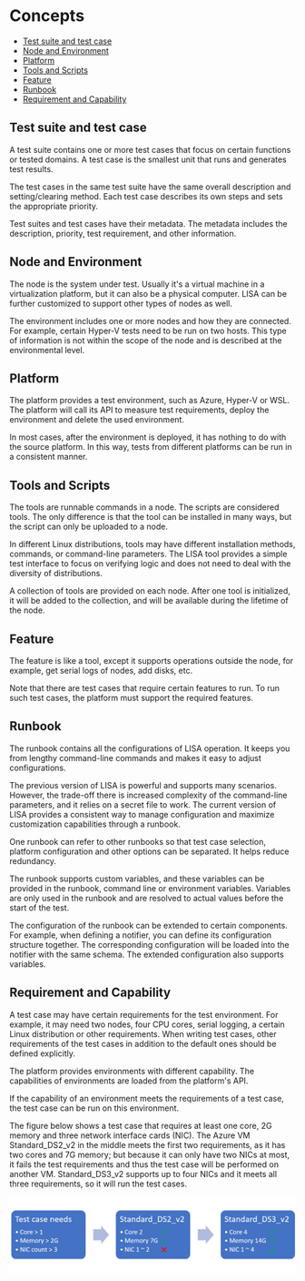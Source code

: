 # Concepts

- [Test suite and test case](#test-suite-and-test-case)
- [Node and Environment](#node-and-environment)
- [Platform](#platform)
- [Tools and Scripts](#tools-and-scripts)
- [Feature](#feature)
- [Runbook](#runbook)
- [Requirement and Capability](#requirement-and-capability)

## Test suite and test case

A test suite contains one or more test cases that focus on certain functions or
tested domains. A test case is the smallest unit that runs and generates test
results.

The test cases in the same test suite have the same overall description and
setting/clearing method. Each test case describes its own steps and sets the
appropriate priority.

Test suites and test cases have their metadata. The metadata includes the
description, priority, test requirement, and other information.

## Node and Environment

The node is the system under test. Usually it's a virtual machine in a
virtualization platform, but it can also be a physical computer. LISA can be
further customized to support other types of nodes as well.

The environment includes one or more nodes and how they are connected. For
example, certain Hyper-V tests need to be run on two hosts. This type of
information is not within the scope of the node and is described at the
environmental level.

## Platform

The platform provides a test environment, such as Azure, Hyper-V or WSL. The
platform will call its API to measure test requirements, deploy the environment
and delete the used environment.

In most cases, after the environment is deployed, it has nothing to do with the
source platform. In this way, tests from different platforms can be run in a
consistent manner.

## Tools and Scripts

The tools are runnable commands in a node. The scripts are considered tools. The
only difference is that the tool can be installed in many ways, but the script
can only be uploaded to a node.

In different Linux distributions, tools may have different installation methods,
commands, or command-line parameters. The LISA tool provides a simple test
interface to focus on verifying logic and does not need to deal with the
diversity of distributions.

A collection of tools are provided on each node. After one tool is initialized,
it will be added to the collection, and will be available during the lifetime of
the node.

## Feature

The feature is like a tool, except it supports operations outside the node, for
example, get serial logs of nodes, add disks, etc.

Note that there are test cases that require certain features to run. To run such
test cases, the platform must support the required features.

## Runbook

The runbook contains all the configurations of LISA operation. It keeps you from
lengthy command-line commands and makes it easy to adjust configurations.

The previous version of LISA is powerful and supports many scenarios. However,
the trade-off there is increased complexity of the command-line parameters, and
it relies on a secret file to work. The current version of LISA provides a
consistent way to manage configuration and maximize customization capabilities
through a runbook.

One runbook can refer to other runbooks so that test case selection, platform
configuration and other options can be separated. It helps reduce redundancy.

The runbook supports custom variables, and these variables can be provided in
the runbook, command line or environment variables. Variables are only used in
the runbook and are resolved to actual values before the start of the test.

The configuration of the runbook can be extended to certain components. For
example, when defining a notifier, you can define its configuration structure
together. The corresponding configuration will be loaded into the notifier with
the same schema. The extended configuration also supports variables.

## Requirement and Capability

A test case may have certain requirements for the test environment. For example,
it may need two nodes, four CPU cores, serial logging, a certain Linux
distribution or other requirements. When writing test cases, other requirements
of the test cases in addition to the default ones should be defined explicitly.

The platform provides environments with different capability. The capabilities
of environments are loaded from the platform's API.

If the capability of an environment meets the requirements of a test case, the
test case can be run on this environment.

The figure below shows a test case that requires at least one core, 2G memory
and three network interface cards (NIC). The Azure VM Standard_DS2_v2 in the
middle meets the first two requirements, as it has two cores and 7G memory; but
because it can only have two NICs at most, it fails the test requirements and
thus the test case will be performed on another VM. Standard_DS3_v2 supports up
to four NICs and it meets all three requirements, so it will run the test cases.

![requirements to capability](img/req_cap.png)
